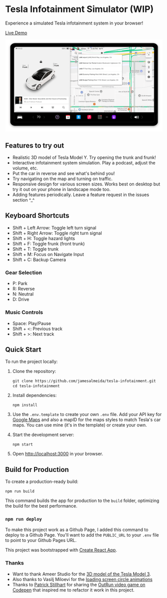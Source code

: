 # Tesla Infotainment Simulator (WIP)

Experience a simulated Tesla infotainment system in your browser!

[Live Demo](https://jamesalmeida.github.io/tesla-infotainment/)

![App Preview](public/app-preview.png)

## Features to try out

- Realistic 3D model of Tesla Model Y. Try opening the trunk and frunk!
- Interactive infotainment system simulation. Play a podcast, adjust the volume, etc.
- Put the car in reverse and see what's behind you!
- Try navigating on the map and turning on traffic.
- Responsive design for various screen sizes. Works best on desktop but try it out on your phone in landscape mode too. 
- Adding features periodically. Leave a feature request in the issues section ^_^

## Keyboard Shortcuts
- Shift + Left Arrow: Toggle left turn signal
- Shift + Right Arrow: Toggle right turn signal
- Shift + H: Toggle hazard lights
- Shift + F: Toggle frunk (front trunk)
- Shift + T: Toggle trunk
- Shift + M: Focus on Navigate Input
- Shift + C: Backup Camera

### Gear Selection
- P: Park
- R: Reverse
- N: Neutral
- D: Drive

### Music Controls
- Space: Play/Pause
- Shift + <: Previous track
- Shift + >: Next track

## Quick Start

To run the project locally:

1. Clone the repository:
   ```
   git clone https://github.com/jamesalmeida/tesla-infotainment.git
   cd tesla-infotainment
   ```

2. Install dependencies:
   ```
   npm install
   ```

3. Use the `.env.template` to create your own `.env` file. Add your API key for [Google Maps](https://cloud.google.com/maps-platform) and also a mapID for the maps styles to match Tesla's car maps. You can use mine (it's in the template) or create your own.


4. Start the development server:
   ```
   npm start
   ```

4. Open [http://localhost:3000](http://localhost:3000) in your browser.

## Build for Production

To create a production-ready build:

```
npm run build
```

This command builds the app for production to the `build` folder, optimizing the build for the best performance.

### `npm run deploy`
To make this project work as a Github Page, I added this command to deploy to a Github Page. You'll want to add the `PUBLIC_URL` to your `.env` file to point to your Github Pages URL.


This project was bootstrapped with [Create React App](https://github.com/facebook/create-react-app).

### Thanks

- Want to thank Ameer Studio for the [3D model of the Tesla Model 3](https://sketchfab.com/3d-models/tesla-2018-model-3-5ef9b845aaf44203b6d04e2c677e444f).
- Also thanks to Vasilj Miloevi for the [loading screen circle animations](https://codepen.io/eboye/pen/ANPxVX)
- Thanks to [Patrick Stillhart](https://codepen.io/arcs) for sharing the [OutRun video game on Codepen](https://codepen.io/arcs/pen/aGzNKY) that inspired me to refactor it work in this project.

